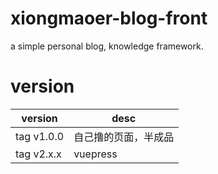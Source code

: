 # xiongmaoer-blog-front
a simple personal blog, knowledge framework.


# version

|version|desc|
|---|---|
|tag v1.0.0|自己撸的页面，半成品|
|tag v2.x.x|vuepress|
